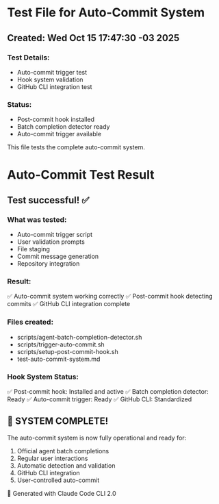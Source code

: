 # Test File for Auto-Commit System
## Created: Wed Oct 15 17:47:30 -03 2025

### Test Details:
- Auto-commit trigger test
- Hook system validation
- GitHub CLI integration test

### Status:
- Post-commit hook installed
- Batch completion detector ready
- Auto-commit trigger available

This file tests the complete auto-commit system.
# Auto-Commit Test Result
## Test successful! ✅

### What was tested:
- Auto-commit trigger script
- User validation prompts
- File staging
- Commit message generation
- Repository integration

### Result:
✅ Auto-commit system working correctly
✅ Post-commit hook detecting commits
✅ GitHub CLI integration complete

### Files created:
- scripts/agent-batch-completion-detector.sh
- scripts/trigger-auto-commit.sh
- scripts/setup-post-commit-hook.sh
- test-auto-commit-system.md

### Hook System Status:
✅ Post-commit hook: Installed and active
✅ Batch completion detector: Ready
✅ Auto-commit trigger: Ready
✅ GitHub CLI: Standardized

## 🎉 SYSTEM COMPLETE!

The auto-commit system is now fully operational and ready for:
1. Official agent batch completions
2. Regular user interactions
3. Automatic detection and validation
4. GitHub CLI integration
5. User-controlled auto-commit

🚀 Generated with Claude Code CLI 2.0

